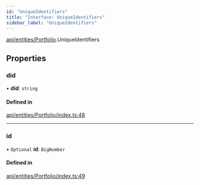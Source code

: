 ```yaml
---
id: "UniqueIdentifiers"
title: "Interface: UniqueIdentifiers"
sidebar_label: "UniqueIdentifiers"
---
```


[api/entities/Portfolio](../../../../../modules/API/Entities/Portfolio/Portfolio.md).UniqueIdentifiers

## Properties

### did

• **did**: `string`

#### Defined in

[api/entities/Portfolio/index.ts:48](https://github.com/PolymeshAssociation/polymesh-sdk/blob/fe2e6dd1d/src/api/entities/Portfolio/index.ts#L48)

___

### id

• `Optional` **id**: `BigNumber`

#### Defined in

[api/entities/Portfolio/index.ts:49](https://github.com/PolymeshAssociation/polymesh-sdk/blob/fe2e6dd1d/src/api/entities/Portfolio/index.ts#L49)
